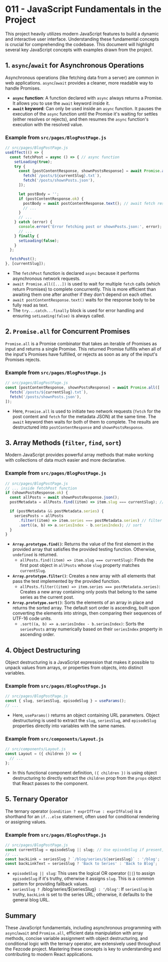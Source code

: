 # 011 - JavaScript Fundamentals in the Project

This project heavily utilizes modern JavaScript features to build a dynamic and interactive user interface. Understanding these fundamental concepts is crucial for comprehending the codebase. This document will highlight several key JavaScript concepts with examples drawn from the project.

## 1. `async`/`await` for Asynchronous Operations

Asynchronous operations (like fetching data from a server) are common in web applications. `async`/`await` provides a cleaner, more readable way to handle Promises.

*   **`async` function**: A function declared with `async` always returns a Promise. It allows you to use the `await` keyword inside it.
*   **`await` keyword**: Can only be used inside an `async` function. It pauses the execution of the `async` function until the Promise it's waiting for settles (either resolves or rejects), and then resumes the `async` function's execution with the resolved value.

### Example from `src/pages/BlogPostPage.js`

```javascript
// src/pages/BlogPostPage.js
useEffect(() => {
  const fetchPost = async () => { // async function
    setLoading(true);
    try {
      const [postContentResponse, shownPostsResponse] = await Promise.all([ // await Promise.all
        fetch(`/posts/${currentSlug}.txt`),
        fetch('/posts/shownPosts.json'),
      ]);

      let postBody = '';
      if (postContentResponse.ok) {
        postBody = await postContentResponse.text(); // await fetch response
        // ...
      }
      // ...
    } catch (error) {
      console.error('Error fetching post or shownPosts.json:', error);
      // ...
    } finally {
      setLoading(false);
    }
  };

  fetchPost();
}, [currentSlug]);
```

*   The `fetchPost` function is declared `async` because it performs asynchronous network requests.
*   `await Promise.all([...])` is used to wait for multiple `fetch` calls (which return Promises) to complete concurrently. This is more efficient than awaiting them one after another if they don't depend on each other.
*   `await postContentResponse.text()` waits for the response body to be fully read as text.
*   The `try...catch...finally` block is used for error handling and ensuring `setLoading(false)` is always called.

## 2. `Promise.all` for Concurrent Promises

`Promise.all` is a Promise combinator that takes an iterable of Promises as input and returns a single Promise. This returned Promise fulfills when all of the input's Promises have fulfilled, or rejects as soon as any of the input's Promises rejects.

### Example from `src/pages/BlogPostPage.js`

```javascript
// src/pages/BlogPostPage.js
const [postContentResponse, shownPostsResponse] = await Promise.all([
  fetch(`/posts/${currentSlug}.txt`),
  fetch('/posts/shownPosts.json'),
]);
```

*   Here, `Promise.all` is used to initiate two network requests (`fetch` for the post content and `fetch` for the metadata JSON) at the same time. The `await` keyword then waits for both of them to complete. The results are destructured into `postContentResponse` and `shownPostsResponse`.

## 3. Array Methods (`filter`, `find`, `sort`)

Modern JavaScript provides powerful array methods that make working with collections of data much easier and more declarative.

### Example from `src/pages/BlogPostPage.js`

```javascript
// src/pages/BlogPostPage.js
// ... inside fetchPost function
if (shownPostsResponse.ok) {
  const allPosts = await shownPostsResponse.json();
  postMetadata = allPosts.find((item) => item.slug === currentSlug); // find

  if (postMetadata && postMetadata.series) {
    seriesPosts = allPosts
      .filter((item) => item.series === postMetadata.series) // filter
      .sort((a, b) => a.seriesIndex - b.seriesIndex); // sort
  }
}
```

*   **`Array.prototype.find()`**: Returns the value of the first element in the provided array that satisfies the provided testing function. Otherwise, `undefined` is returned.
    *   `allPosts.find((item) => item.slug === currentSlug)`: Finds the first post object in `allPosts` whose `slug` property matches `currentSlug`.
*   **`Array.prototype.filter()`**: Creates a new array with all elements that pass the test implemented by the provided function.
    *   `allPosts.filter((item) => item.series === postMetadata.series)`: Creates a new array containing only posts that belong to the same series as the current post.
*   **`Array.prototype.sort()`**: Sorts the elements of an array in place and returns the sorted array. The default sort order is ascending, built upon converting the elements into strings, then comparing their sequences of UTF-16 code units.
    *   `.sort((a, b) => a.seriesIndex - b.seriesIndex)`: Sorts the `seriesPosts` array numerically based on their `seriesIndex` property in ascending order.

## 4. Object Destructuring

Object destructuring is a JavaScript expression that makes it possible to unpack values from arrays, or properties from objects, into distinct variables.

### Example from `src/pages/BlogPostPage.js`

```javascript
// src/pages/BlogPostPage.js
const { slug, seriesSlug, episodeSlug } = useParams();
// ...
```

*   Here, `useParams()` returns an object containing URL parameters. Object destructuring is used to extract the `slug`, `seriesSlug`, and `episodeSlug` properties directly into variables with the same names.

### Example from `src/components/Layout.js`

```javascript
// src/components/Layout.js
const Layout = ({ children }) => {
  // ...
};
```

*   In this functional component definition, `({ children })` is using object destructuring to directly extract the `children` prop from the `props` object that React passes to the component.

## 5. Ternary Operator

The ternary operator (`condition ? exprIfTrue : exprIfFalse`) is a shorthand for an `if...else` statement, often used for conditional rendering or assigning values.

### Example from `src/pages/BlogPostPage.js`

```javascript
// src/pages/BlogPostPage.js
const currentSlug = episodeSlug || slug; // Use episodeSlug if present, otherwise use slug
// ...
const backLink = seriesSlug ? `/blog/series/${seriesSlug}` : '/blog';
const backLinkText = seriesSlug ? 'Back to Series' : 'Back to Blog';
```

*   `episodeSlug || slug`: This uses the logical OR operator (`||`) to assign `episodeSlug` if it's truthy, otherwise it assigns `slug`. This is a common pattern for providing fallback values.
*   `seriesSlug ? `/blog/series/${seriesSlug}` : '/blog'`: If `seriesSlug` is truthy, `backLink` is set to the series URL; otherwise, it defaults to the general blog URL.

## Summary

These JavaScript fundamentals, including asynchronous programming with `async`/`await` and `Promise.all`, efficient data manipulation with array methods, concise variable assignment with object destructuring, and conditional logic with the ternary operator, are extensively used throughout the Fezcode project. Mastering these concepts is key to understanding and contributing to modern React applications.